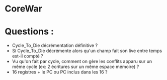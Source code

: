 # CoreWar

# Questions :

- Cycle_To_Die décrémentation définitive ?
- Si Cycle_To_Die décrémente alors qu'un champ fait son live entre temps est-il compté ?
- Vu  qu'on fait par cycle, comment on gère les conflits apparu sur un même cycle (ex: 2 écritures sur un même espace mémoire) ?
- 16 registres + le PC ou PC inclus dans les 16 ?
